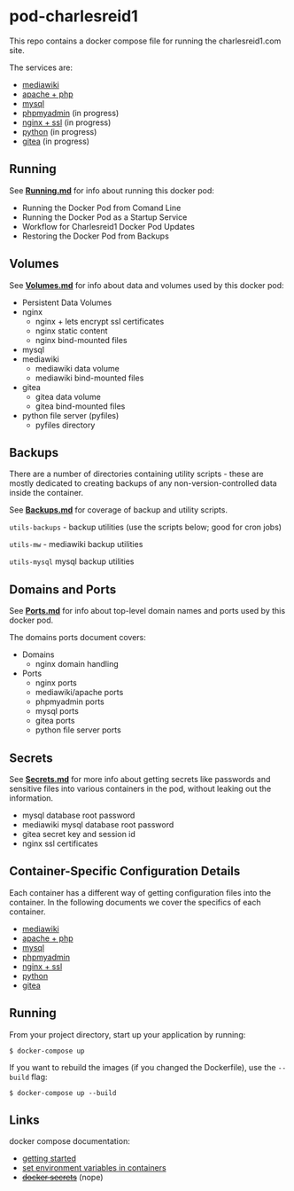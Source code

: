 # pod-charlesreid1

This repo contains a docker compose file 
for running the charlesreid1.com site.

The services are:

* [mediawiki](Service_mediawiki.md)
* [apache + php](Service_apachephp.md)
* [mysql](Service_mysql.md)
* [phpmyadmin](Service_phpmyadmin.md) (in progress)
* [nginx + ssl](Service_nginx.md) (in progress)
* [python](Service_python.md) (in progress)
* [gitea](Service_gitea.md) (in progress)


## Running

See **[Running.md](/Running.md)** for info about running this docker pod:

* Running the Docker Pod from Comand Line
* Running the Docker Pod as a Startup Service
* Workflow for Charlesreid1 Docker Pod Updates
* Restoring the Docker Pod from Backups

## Volumes

See **[Volumes.md](/Volumes.md)** for info about data and volumes 
used by this docker pod:

* Persistent Data Volumes
* nginx
    * nginx + lets encrypt ssl certificates
    * nginx static content
    * nginx bind-mounted files
* mysql
* mediawiki
    * mediawiki data volume
    * mediawiki bind-mounted files
* gitea
    * gitea data volume
    * gitea bind-mounted files
* python file server (pyfiles)
    * pyfiles directory

## Backups

There are a number of directories containing utility scripts - these are mostly 
dedicated to creating backups of any non-version-controlled data inside the container.

See **[Backups.md](/Backups.md)** for coverage of backup and utility scripts.

`utils-backups` - backup utilities (use the scripts below; good for cron jobs)

`utils-mw` - mediawiki backup utilities

`utils-mysql` mysql backup utilities

## Domains and Ports

See **[Ports.md](/Ports.md)** for info about top-level domain names
and ports used by this docker pod.

The domains ports document covers:

* Domains
    * nginx domain handling
* Ports
    * nginx ports
    * mediawiki/apache ports
    * phpmyadmin ports
    * mysql ports
    * gitea ports
    * python file server ports

## Secrets

See **[Secrets.md](/Secrets.md)** for more info about getting secrets like 
passwords and sensitive files into various containers in the pod,
without leaking out the information.

* mysql database root password
* mediawiki mysql database root password
* gitea secret key and session id
* nginx ssl certificates

## Container-Specific Configuration Details

Each container has a different way of getting
configuration files into the container.
In the following documents we cover 
the specifics of each container.

* [mediawiki](Service_mediawiki.md)
* [apache + php](Service_apachephp.md)
* [mysql](Service_mysql.md)
* [phpmyadmin](Service_phpmyadmin.md) 
* [nginx + ssl](Service_nginx.md)
* [python](Service_python.md)
* [gitea](Service_gitea.md)


## Running

From your project directory, start up your application by running:

```
$ docker-compose up
```

If you want to rebuild the images (if you changed the Dockerfile),
use the `--build` flag:

```
$ docker-compose up --build
```

## Links

docker compose documentation:

* [getting started](https://docs.docker.com/compose/gettingstarted/#step-4-build-and-run-your-app-with-compose)
* [set environment variables in containers](https://docs.docker.com/compose/environment-variables/#set-environment-variables-in-containers)
* <s>[docker secrets](https://docs.docker.com/engine/swarm/secrets/)</s> (nope)
